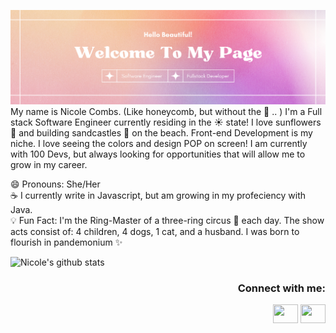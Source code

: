 <img src='github_header_banner.png' alt="banner"></img> <br>
My name is Nicole Combs. (Like honeycomb, but without the :bee:</g-emoji> .. ) I'm a Full stack Software Engineer currently residing in the :sunny: state! I love sunflowers :sunflower: and building sandcastles :european_castle: on the beach. Front-end Development is my niche. I love seeing the colors and design POP on screen! I am currently with 100 Devs, but always looking for opportunities that will allow me to grow in my career.


😄 Pronouns: She/Her <br>
:coffee: I currently write in Javascript, but am growing in my profeciency with Java. <br>
💡 Fun Fact: I'm the Ring-Master of a three-ring circus :circus_tent: each day. The show acts consist of: 4 children, 4 dogs, 1 cat, and a husband. I was born to flourish in pandemonium :sparkles:

![Nicole's github stats](https://github-readme-stats.vercel.app/api?username=honeycombs89&theme=panda&layout=compact)


  <h3 align="right">Connect with me:</h3>
<p align="right">
<a href="https://mobile.twitter.com/lilbiteve" target="blank"><img align="center" src="https://cdn.jsdelivr.net/npm/simple-icons@3.0.1/icons/twitter.svg" alt="" height="30" width="40" /></a>
<a href="https://www.linkedin.com/in/nicole-c-combs/" target="blank"><img align="center" src="https://cdn.jsdelivr.net/npm/simple-icons@3.0.1/icons/linkedin.svg" alt="" height="30" width="40" /></a>
<!--<a href="your link" target="blank"><img align="center" src="https://cdn.jsdelivr.net/npm/simple-icons@3.0.1/icons/instagram.svg" alt="" height="30" width="40" /></a> -->
</p>
                                                                                                                
                                                                                             
<!---
honeycombs89/honeycombs89 is a ✨ special ✨ repository because its `README.md` (this file) appears on your GitHub profile.
You can click the Preview link to take a look at your changes.
--->

